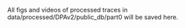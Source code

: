 All figs and videos of processed traces in data/processed/DPAv2/public_db/part0 will be saved here.
